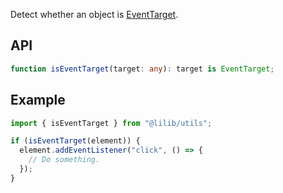 Detect whether an object is [EventTarget](https://developer.mozilla.org/en-US/docs/Web/API/EventTarget).

## API

```ts
function isEventTarget(target: any): target is EventTarget;
```

## Example

```ts
import { isEventTarget } from "@lilib/utils";

if (isEventTarget(element)) {
  element.addEventListener("click", () => {
    // Do something.
  });
}
```
